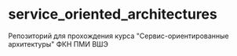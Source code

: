 # service_oriented_architectures
Репозиторий для прохождения курса "Сервис-ориентированные архитектуры" ФКН ПМИ ВШЭ
